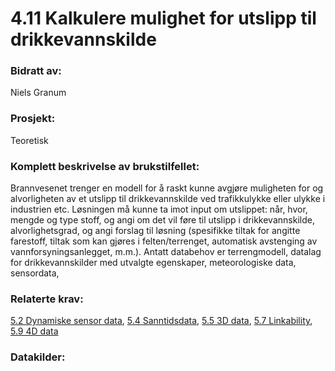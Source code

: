 # 4.11 Kalkulere mulighet for utslipp til drikkevannskilde
### Bidratt av: 
Niels Granum
### Prosjekt: 
Teoretisk
### Komplett beskrivelse av brukstilfellet: 
Brannvesenet trenger en modell for å raskt kunne avgjøre muligheten for og alvorligheten av et utslipp til drikkevannskilde ved trafikkulykke eller ulykke i industrien etc. Løsningen må kunne ta imot input om utslippet: når, hvor, mengde og type stoff, og angi om det vil føre til utslipp i drikkevannskilde, alvorlighetsgrad, og angi forslag til løsning (spesifikke tiltak for angitte farestoff, tiltak som kan gjøres i felten/terrenget, automatisk avstenging av vannforsyningsanlegget, m.m.). Antatt databehov er terrengmodell, datalag for drikkevannskilder med utvalgte egenskaper, meteorologiske data, sensordata,
### Relaterte krav:  
[5.2 Dynamiske sensor data](#5.2), [5.4 Sanntidsdata](#5.4), [5.5 3D data](#5.5), [5.7 Linkability](#5.7), [5.9 4D data](#5.9)
### Datakilder:  
